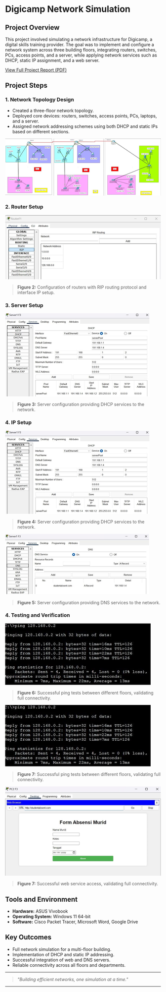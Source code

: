 # Digicamp Network Simulation

## Project Overview
This project involved simulating a network infrastructure for Digicamp, a digital skills training provider. The goal was to implement and configure a network system across three building floors, integrating routers, switches, PCs, access points, and a server, while applying network services such as DHCP, static IP assignment, and a web server.

[View Full Project Report (PDF)](Cisco-PT-Project.pdf)

## Project Steps

### 1. Network Topology Design
- Created a three-floor network topology.
- Deployed core devices: routers, switches, access points, PCs, laptops, and a server.
- Assigned network addressing schemes using both DHCP and static IPs based on different sections.

![Network Topology](ss/network_topology.png)

### 2. Router Setup
![Router CLI Setup](ss/router_setup.png)
> **Figure 2:** Configuration of routers with RIP routing protocol and interface IP setup.

### 3. Server Setup
![Server DHCP and DNS Setup](ss/DHCP_server_setup.png)
> **Figure 3:** Server configuration providing DHCP services to the network.

### 4. IP Setup
![Server DHCP and DNS Setup](ss/DHCP_server_setup.png)
> **Figure 4:** Server configuration providing DHCP services to the network.

![Server DHCP and DNS Setup](ss/DNS_server_setup.png)
> **Figure 5:** Server configuration providing DNS services to the network.

### 4. Testing and Verification
![Ping Tests](ss/ping_test.png)
> **Figure 6:** Successful ping tests between different floors, validating full connectivity.


![Ping Tests](ss/ping_test.png)
> **Figure 7:** Successful ping tests between different floors, validating full connectivity.


![Web Service](ss/web_service.png)
> **Figure 7:** Successful web service access, validating full connectivity.

## Tools and Environment
- **Hardware:** ASUS Vivobook
- **Operating System:** Windows 11 64-bit
- **Software:** Cisco Packet Tracer, Microsoft Word, Google Drive

## Key Outcomes
- Full network simulation for a multi-floor building.
- Implementation of DHCP and static IP addressing.
- Successful integration of web and DNS servers.
- Reliable connectivity across all floors and departments.

---

> _"Building efficient networks, one simulation at a time."_

---
